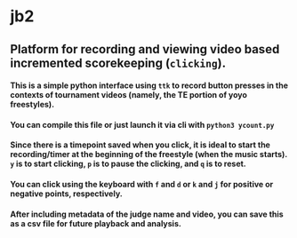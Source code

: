 # jb2
## Platform for recording and viewing video based incremented scorekeeping (`clicking`).

#### This is a simple python interface using `ttk` to record button presses in the contexts of tournament videos (namely, the TE portion of yoyo freestyles). 

#### You can compile this file or just launch it via cli with `python3 ycount.py`

#### Since there is a timepoint saved when you click, it is ideal to start the recording/timer at the beginning of the freestyle (when the music starts). `y` is to start clicking, `p` is to pause the clicking, and `q` is to reset.
#### You can click using the keyboard with `f` and `d` or `k` and `j` for positive or negative points, respectively. 

#### After including metadata of the judge name and video, you can save this as a csv file for future playback and analysis.



